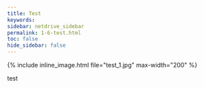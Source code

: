 ```yaml
---
title: Test
keywords:
sidebar: netdrive_sidebar
permalink: 1-6-test.html
toc: false
hide_sidebar: false
---
```


{% include inline_image.html file="test_1.jpg" max-width="200" %}

test
